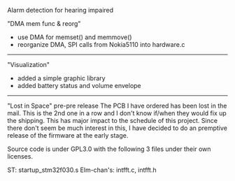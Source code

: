 Alarm detection for hearing impaired

"DMA mem func & reorg"
- use DMA for memset() and memmove()
- reorganize DMA, SPI calls from Nokia5110 into hardware.c
---------------------------------
"Visualization"
- added a simple graphic library
- added battery status and volume envelope
---------------------------------
"Lost in Space" pre-pre release
The PCB I have ordered has been lost in the mail.  This
is the 2nd one in a row and I don't know if/when they
would fix up the shipping.  This has major impact to the
schedule of this project.  Since there don't seem be much 
interest in this, I have decided to do an premptive
release of the firmware at the early stage.

Source code is under GPL3.0 with the following 3 files 
under their own licenses.

ST: startup_stm32f030.s
Elm-chan's: intfft.c, intfft.h
